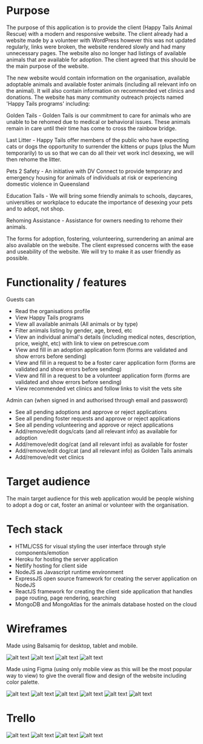 # Purpose
The purpose of this application is to provide the client (Happy Tails Animal Rescue) with a modern and responsive website. The client already had a website made by a volunteer with WordPress however this was not updated regularly, links were broken, the website rendered slowly and had many unnecessary pages. The website also no longer had listings of available animals that are available for adoption. The client agreed that this should be the main purpose of the website.

The new website would contain information on the organisation, available adoptable animals and available foster animals (including all relevant info on the animal). It will also contain information on recommended vet clinics and donations. The website has many community outreach projects named 'Happy Tails programs' including: 

Golden Tails - Golden Tails is our commitment to care for animals who are unable to be rehomed due to medical or behavioral issues.  These animals remain in care until their time has come to cross the rainbow bridge.

Last Litter - Happy Tails offer members of the public who have expecting cats or dogs the opportunity to surrender the kittens or pups (plus the Mum temporarily) to us so that we can do all their vet work incl desexing, we will then rehome the litter.

Pets 2 Safety - An initiative with DV Connect to provide temporary and emergency housing for animals of individuals at risk or experiencing domestic violence in Queensland

Education Tails - We will bring some friendly animals to schools, daycares, universities or workplace to educate the importance of desexing your pets and to adopt, not shop. 

Rehoming Assistance - Assistance for owners needing to rehome their animals.

The forms for adoption, fostering, volunteering, surrendering an animal are also available on the website. The client expressed concerns with the ease and useability of the website. We will try to make it as user friendly as possible. 

# Functionality / features

Guests can
* Read the organisations profile
* View Happy Tails programs
* View all available animals (All animals or by type)
* Filter animals listing by gender, age, breed, etc
* View an individual animal's details (including medical notes, description, price, weight, etc) with link to view on petrescue.com
* View and fill in an adoption application form (forms are validated and show errors before sending)
* View and fill in a request to be a foster carer application form (forms are validated and show errors before sending)
* View and fill in a request to be a volunteer application form (forms are validated and show errors before sending)
* View recommended vet clinics and follow links to visit the vets site


Admin can (when signed in and authorised through email and password)
* See all pending adoptions and approve or reject applications
* See all pending foster requests and approve or reject applications
* See all pending volunteering and approve or reject applications
* Add/remove/edit dogs/cats (and all relevant info) as available for adoption
* Add/remove/edit dog/cat (and all relevant info) as available for foster
* Add/remove/edit dog/cat (and all relevant info) as Golden Tails animals
* Add/remove/edit vet clinics

# Target audience

The main target audience for this web application would be people wishing to adopt a dog or cat, foster an animal or volunteer with the organisation. 

# Tech stack
* HTML/CSS for visual styling the user interface through style components/emotion
* Heroku for hosting the server application
* Netlify hosting for client side
* NodeJS as Javascript runtime environment
* ExpressJS open source framework for creating the server application on NodeJS
* ReactJS framework for creating the client side application that handles page routing, page rendering, searching
* MongoDB and MongoAtlas for the animals database hosted on the cloud

# Wireframes
Made using Balsamiq for desktop, tablet and mobile.

![alt text](https://github.com/reneenilsen/happy_tails_rescue/blob/renee-happy-tails/docs/landing-page.png "Landing Page")
![alt text](https://github.com/reneenilsen/happy_tails_rescue/blob/renee-happy-tails/docs/programs.png "Programs Page")
![alt text](https://github.com/reneenilsen/happy_tails_rescue/blob/renee-happy-tails/docs/adopt-main-page.png "All Adoptions Page")
![alt text](https://github.com/reneenilsen/happy_tails_rescue/blob/renee-happy-tails/docs/adopt%20cat_dog.png "Adopt Cat/Dog Page")

Made using Figma (using only mobile view as this will be the most popular way to view) to give the overall flow and design of the website including color palette. 

![alt text](https://github.com/reneenilsen/happy_tails_rescue/blob/renee-happy-tails/docs/Screenshot%20from%202020-01-17%2013-29-37.png "Wireframe 1")
![alt text](https://github.com/reneenilsen/happy_tails_rescue/blob/renee-happy-tails/docs/Screenshot%20from%202020-01-17%2013-30-32.png "Wireframe 2")
![alt text](https://github.com/reneenilsen/happy_tails_rescue/blob/renee-happy-tails/docs/Screenshot%20from%202020-01-17%2013-31-25.png "Wireframe 3")
![alt text](https://github.com/reneenilsen/happy_tails_rescue/blob/renee-happy-tails/docs/Screenshot%20from%202020-01-17%2013-31-43.png "Wireframe 4")
![alt text](https://github.com/reneenilsen/happy_tails_rescue/blob/renee-happy-tails/docs/Screenshot%20from%202020-01-17%2013-31-43.png "Wireframe 5")
![alt text](https://github.com/reneenilsen/happy_tails_rescue/blob/renee-happy-tails/docs/color-palette.png "Color palette")

# Trello
![alt text](https://github.com/reneenilsen/happy_tails_rescue/blob/renee-happy-tails/docs/Screenshot%20from%202020-01-17%2014-22-30.png "trello 1")
![alt text](https://github.com/reneenilsen/happy_tails_rescue/blob/renee-happy-tails/docs/Screenshot%20from%202020-01-17%2014-23-21.png "Trello 2")
![alt text](https://github.com/reneenilsen/happy_tails_rescue/blob/renee-happy-tails/docs/Screenshot%20from%202020-01-17%2014-24-10.png "trello 3")
![alt text](https://github.com/reneenilsen/happy_tails_rescue/blob/renee-happy-tails/docs/Screenshot%20from%202020-01-17%2014-24-57.png "trello 4")

